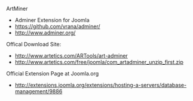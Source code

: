 ArtMiner

* Adminer Extension for Joomla
* https://github.com/vrana/adminer/
* http://www.adminer.org/

Offical Download Site:
* http://www.artetics.com/ARTools/art-adminer
* http://www.artetics.com/free/joomla/com_artadminer_unzip_first.zip

Official Extension Page at Joomla.org
* http://extensions.joomla.org/extensions/hosting-a-servers/database-management/9886
